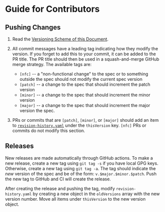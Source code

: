 # Guide for Contributors

## Pushing Changes

1. Read the [Versioning Scheme of this
   Document](https://github.com/chipsalliance/firrtl-spec/blob/main/spec.md#versioning-scheme-of-this-document).

2. All commit messages have a leading tag indicating how they modify the
   version.  If you forget to add this to your commit, it can be added to the PR
   title.  The PR title should then be used in a squash-and-merge GitHub merge
   strategy. The available tags are:
   - `[nfc]` -- a "non-functional change" to the spec or to something outside
     the spec should not modify the current spec version
   - `[patch]` -- a change to the spec that should increment the patch version
   - `[minor]` -- a change to the spec that should increment the minor version
   - `[major]` -- a change to the spec that should increment the major version
   the spec.

3. PRs or commits that are `[patch]`, `[minor]`, or `[major]` should add an item
   to [`revision-history.yaml`](revision-history.yaml) under the `thisVersion`
   key. `[nfc]` PRs or commits do not modify this section.

## Releases

New releases are made automatically through GitHub actions.  To make a new
release, create a new tag using `git tag -s` if you have local GPG keys.
Otherwise, create a new tag using `git tag -a`.  The tag should indicate the
_new_ version of the spec and be of the form: `v.$major.$minor.$patch`.  Push
the new tag to GitHub and CI will create the release.

After creating the release and pushing the tag, modify `revision-history.yaml`
by creating a new object in the `oldVersions` array with the new version number.
Move all items under `thisVersion` to the new version object.
